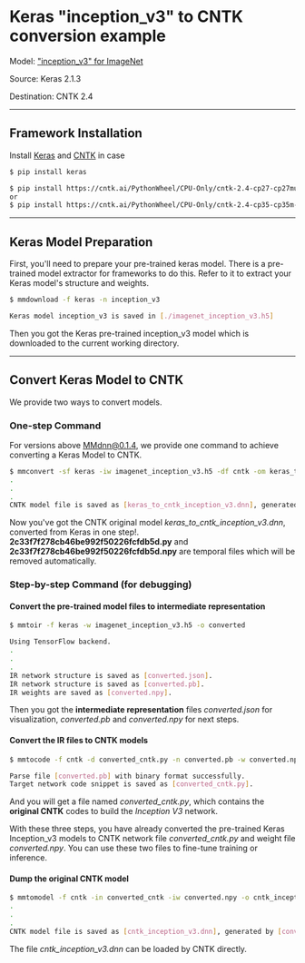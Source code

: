 # Keras "inception_v3" to CNTK conversion example

Model: ["inception_v3" for ImageNet](https://github.com/fchollet/deep-learning-models)

Source: Keras 2.1.3

Destination: CNTK 2.4

---

## Framework Installation

Install [Keras](https://keras.io/#installation) and [CNTK](https://docs.microsoft.com/en-us/cognitive-toolkit/Setup-CNTK-on-your-machine) in case

```bash
$ pip install keras

$ pip install https://cntk.ai/PythonWheel/CPU-Only/cntk-2.4-cp27-cp27mu-linux_x86_64.whl
or
$ pip install https://cntk.ai/PythonWheel/CPU-Only/cntk-2.4-cp35-cp35m-linux_x86_64.whl
```

---

## Keras Model Preparation

First, you'll need to prepare your pre-trained keras model. There is a pre-trained model extractor for frameworks to do this. Refer to it to extract your Keras model's structure and weights.

```bash
$ mmdownload -f keras -n inception_v3

Keras model inception_v3 is saved in [./imagenet_inception_v3.h5]
```

Then you got the Keras pre-trained inception_v3 model which is downloaded to the current working directory.

---

## Convert Keras Model to CNTK

We provide two ways to convert models.

### **One-step Command**

For versions above MMdnn@0.1.4, we provide one command to achieve converting a Keras Model to CNTK.

```bash
$ mmconvert -sf keras -iw imagenet_inception_v3.h5 -df cntk -om keras_to_cntk_inception_v3.dnn
.
.
.
CNTK model file is saved as [keras_to_cntk_inception_v3.dnn], generated by [2c33f7f278cb46be992f50226fcfdb5d.py] and [2c33f7f278cb46be992f50226fcfdb5d.npy].
```

Now you've got the CNTK original model *keras_to_cntk_inception_v3.dnn*, converted from Keras in one step!. **2c33f7f278cb46be992f50226fcfdb5d.py** and **2c33f7f278cb46be992f50226fcfdb5d.npy** are temporal files which will be removed automatically.

### **Step-by-step Command (for debugging)**

#### Convert the pre-trained model files to intermediate representation

```bash
$ mmtoir -f keras -w imagenet_inception_v3.h5 -o converted

Using TensorFlow backend.
.
.
.
IR network structure is saved as [converted.json].
IR network structure is saved as [converted.pb].
IR weights are saved as [converted.npy].
```

Then you got the **intermediate representation** files *converted.json* for visualization, *converted.pb* and *converted.npy* for next steps.

#### Convert the IR files to CNTK models

```bash
$ mmtocode -f cntk -d converted_cntk.py -n converted.pb -w converted.npy

Parse file [converted.pb] with binary format successfully.
Target network code snippet is saved as [converted_cntk.py].
```

And you will get a file named *converted_cntk.py*, which contains the **original CNTK** codes to build the *Inception V3* network.

With these three steps, you have already converted the pre-trained Keras Inception_v3 models to CNTK network file *converted_cntk.py* and weight file *converted.npy*. You can use these two files to fine-tune training or inference.

#### Dump the original CNTK model

```bash
$ mmtomodel -f cntk -in converted_cntk -iw converted.npy -o cntk_inception_v3.dnn
.
.
.
CNTK model file is saved as [cntk_inception_v3.dnn], generated by [converted_cntk.py] and [converted.npy].
```
The file *cntk_inception_v3.dnn* can be loaded by CNTK directly.
